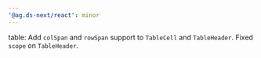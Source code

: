 ```yaml
---
'@ag.ds-next/react': minor
---
```


table: Add `colSpan` and `rowSpan` support to `TableCell` and `TableHeader`. Fixed `scope` on `TableHeader`.
